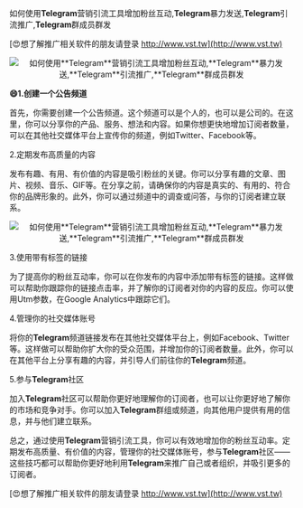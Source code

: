 如何使用**Telegram**营销引流工具增加粉丝互动,**Telegram**暴力发送,**Telegram**引流推广,**Telegram**群成员群发

[😍想了解推广相关软件的朋友请登录 http://www.vst.tw](http://www.vst.tw)

 <center><img src="https://vst.tw/MP4/tuiguang/png/3.png" alt="如何使用**Telegram**营销引流工具增加粉丝互动,**Telegram**暴力发送,**Telegram**引流推广,**Telegram**群成员群发"></center>

**😄1.创建一个公告频道**

首先，你需要创建一个公告频道。这个频道可以是个人的，也可以是公司的。在这里，你可以分享你的产品、服务、想法和内容。如果你想更快地增加订阅者数量，可以在其他社交媒体平台上宣传你的频道，例如Twitter、Facebook等。

2.定期发布高质量的内容

发布有趣、有用、有价值的内容是吸引粉丝的关键。你可以分享有趣的文章、图片、视频、音乐、GIF等。在分享之前，请确保你的内容是真实的、有用的、符合你的品牌形象的。此外，你可以通过频道中的调查或问答，与你的订阅者建立联系。

 <center><img src="https://vst.tw/MP4/tuiguang/png/2.png" alt="如何使用**Telegram**营销引流工具增加粉丝互动,**Telegram**暴力发送,**Telegram**引流推广,**Telegram**群成员群发"></center>

3.使用带有标签的链接

为了提高你的粉丝互动率，你可以在你发布的内容中添加带有标签的链接。这样做可以帮助你跟踪你的链接点击率，并了解你的订阅者对你的内容的反应。你可以使用Utm参数，在Google Analytics中跟踪它们。

4.管理你的社交媒体账号

将你的**Telegram**频道链接发布在其他社交媒体平台上，例如Facebook、Twitter等。这样做可以帮助你扩大你的受众范围，并增加你的订阅者数量。此外，你可以在其他平台上分享有趣的内容，并引导人们前往你的**Telegram**频道。

5.参与**Telegram**社区

加入**Telegram**社区可以帮助你更好地理解你的订阅者，也可以让你更好地了解你的市场和竞争对手。你可以加入**Telegram**群组或频道，向其他用户提供有用的信息，并与他们建立联系。

总之，通过使用**Telegram**营销引流工具，你可以有效地增加你的粉丝互动率。定期发布高质量、有价值的内容，管理你的社交媒体账号，参与**Telegram**社区——这些技巧都可以帮助你更好地利用**Telegram**来推广自己或者组织，并吸引更多的订阅者。

[😍想了解推广相关软件的朋友请登录 http://www.vst.tw](http://www.vst.tw)



